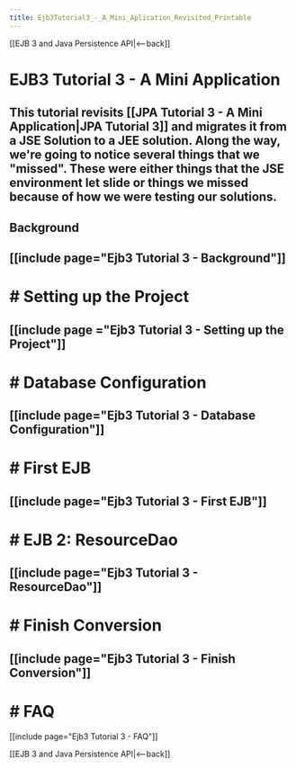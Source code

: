 ```yaml
---
title: Ejb3Tutorial3_-_A_Mini_Aplication_Revisited_Printable
---
```

[[EJB 3 and Java Persistence API|<--back]]

# EJB3 Tutorial 3 - A Mini Application 

This tutorial revisits [[JPA Tutorial 3 - A Mini Application|JPA Tutorial 3]] and migrates it from a JSE Solution to a JEE solution. Along the way, we're going to notice several things that we "missed". These were either things that the JSE environment let slide or things we missed because of how we were testing our solutions.
----
## Background
[[include page="Ejb3 Tutorial 3 - Background"]]
----
# # Setting up the Project 
[[include page ="Ejb3 Tutorial 3 - Setting up the Project"]]
----
# # Database Configuration 
[[include page="Ejb3 Tutorial 3 - Database Configuration"]]
----
# # First EJB 
[[include page="Ejb3 Tutorial 3 - First EJB"]]
----
# # EJB 2: ResourceDao 
[[include page="Ejb3 Tutorial 3 - ResourceDao"]]
----
# # Finish Conversion 
[[include page="Ejb3 Tutorial 3 - Finish Conversion"]]
----
# # FAQ 
[[include page="Ejb3 Tutorial 3 - FAQ"]]

[[EJB 3 and Java Persistence API|<--back]]